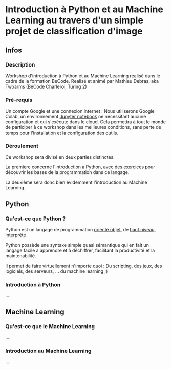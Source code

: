 # Introduction à Python et au Machine Learning au travers d'un simple projet de classification d'image

## Infos

### Description

Workshop d'introduction à Python et au Machine Learning réalisé dans le cadre de la formation BeCode.
Realisé et animé par Mathieu Debras, aka Twoarms (BeCode Charleroi, Turing 2)

### Pré-requis

Un compte Google et une connexion internet : Nous utiliserons Google Colab, un environnement [Jupyter notebook](https://jupyter.org/) ne nécessitant aucune configuration et qui s'exécute dans le cloud. Cela permettra à tout le monde de participer à ce workshop dans les meilleures conditions, sans perte de temps pour l'installation et la configuration des outils.

### Déroulement

Ce workshop sera divisé en deux parties distinctes.

La première concerne l'introduction à Python, avec des exercices pour découvrir les bases de la programmation dans ce langage.

La deuxième sera donc bien évidemment l'introduction au Machine Learning.

## Python

### Qu'est-ce que Python ?

Python est un langage de programmation [orienté objet](https://fr.wikipedia.org/wiki/Langage_de_programmation#Orient%C3%A9_objet), de [haut niveau](https://fr.wikipedia.org/wiki/Langage_de_haut_niveau), [interprété](https://www.actuia.com/faq/quelle-est-la-difference-entre-langage-interprete-semi-interprete-et-compile/)

Python possède une syntaxe simple quasi sémantique qui en fait un langage facile à apprendre et à déchiffrer, facilitant la productivité et la maintenabilité.

Il permet de faire virtuellement n'importe quoi : Du scripting, des jeux, des logiciels, des serveurs, ... du machine learning ;)

### Introduction à Python

....

## Machine Learning

### Qu'est-ce que le Machine Learning

....

### Introduction au Machine Learning

....